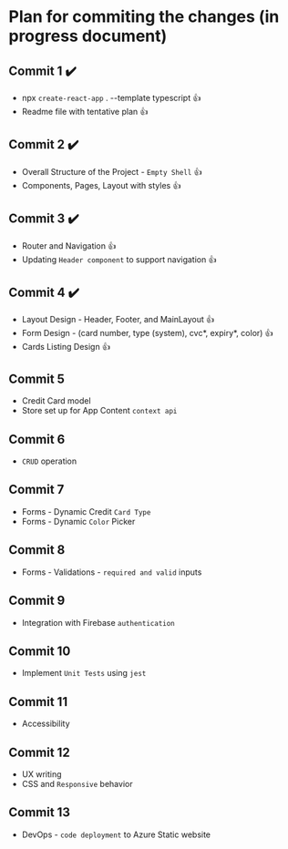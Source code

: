 # Plan for commiting the changes (in progress document)

## Commit 1 :heavy_check_mark:

- npx `create-react-app` . --template typescript :thumbsup:
- Readme file with tentative plan :thumbsup:

## Commit 2 :heavy_check_mark:
- Overall Structure of the Project - `Empty Shell` :thumbsup:
- Components, Pages, Layout with styles :thumbsup:

## Commit 3 :heavy_check_mark:
-  Router and Navigation :thumbsup:
-  Updating `Header component` to support navigation :thumbsup:

## Commit 4 :heavy_check_mark:
-  Layout Design - Header, Footer, and MainLayout :thumbsup:
-  Form Design - (card number, type (system), cvc*, expiry*, color) :thumbsup:
-  Cards Listing Design :thumbsup:

## Commit 5
-  Credit Card model
-  Store set up for App Content `context api`

## Commit 6
-  `CRUD` operation

## Commit 7
-  Forms - Dynamic Credit `Card Type`
-  Forms - Dynamic `Color` Picker

## Commit 8
-  Forms - Validations - `required and valid` inputs

## Commit 9
-  Integration with Firebase `authentication`

## Commit 10
-  Implement `Unit Tests` using `jest`

## Commit 11
-  Accessibility

## Commit 12
-  UX writing
-  CSS and `Responsive` behavior 

## Commit 13
-  DevOps - `code deployment` to Azure Static website